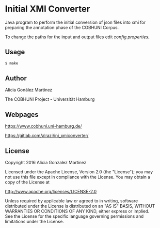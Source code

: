 Initial XMI Converter
=====================

Java program to perform the initial conversion of json files into xmi for preparing the annotation phase of the COBHUNI Corpus.

To change the paths for the input and output files edit *config.properties*.

## Usage

```sh
$ make
```
## Author

Alicia Gonález Martínez

The COBHUNI Project - Universität Hamburg

## Webpages

https://www.cobhuni.uni-hamburg.de/

https://gitlab.com/alrazi/ini_xmiconverter/

## License

Copyright 2016 Alicia Gonzalez Martinez

Licensed under the Apache License, Version 2.0 (the "License");
you may not use this file except in compliance with the License.
You may obtain a copy of the License at
 
http://www.apache.org/licenses/LICENSE-2.0
 
Unless required by applicable law or agreed to in writing, software
distributed under the License is distributed on an "AS IS" BASIS,
WITHOUT WARRANTIES OR CONDITIONS OF ANY KIND, either express
or implied. See the License for the specific language governing
permissions and limitations under the License.
